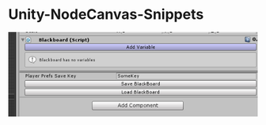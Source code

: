 # Unity-NodeCanvas-Snippets

![alt text](https://github.com/kittenofdeath/Unity-NodeCanvas-Snippets/blob/master/BlackboardInspector.png)
